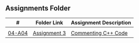 ##  Assignments Folder

|   #   | Folder Link | Assignment Description |
| :---: | ----------- | ---------------------- |
|       |             |                        |
| [04-A04](https://github.com/rugbyprof/3013-Algorithms/tree/master/Assignments/04-A04) | [ Assignment 3 ](https://github.com/rugbyprof/3013-Algorithms/tree/master/Assignments/04-A04) | [ Commenting C++ Code](https://github.com/rugbyprof/3013-Algorithms/tree/master/Assignments/04-A04) |

